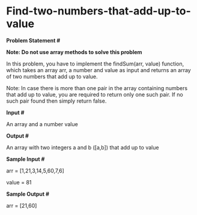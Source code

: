 # Find-two-numbers-that-add-up-to-value
**Problem Statement #**

**Note: Do not use array methods to solve this problem**

In this problem, you have to implement the findSum(arr, value) function, which takes an array arr, a number and value as input and returns an array of two numbers that add up to value.

Note: In case there is more than one pair in the array containing numbers that add up to value, you are required to return only one such pair. If no such pair found then simply return false.

**Input #**

An array and a number value

**Output #**

An array with two integers a and b ([a,b]) that add up to value

**Sample Input #**

arr = [1,21,3,14,5,60,7,6]

value = 81

**Sample Output #**

arr = [21,60]
